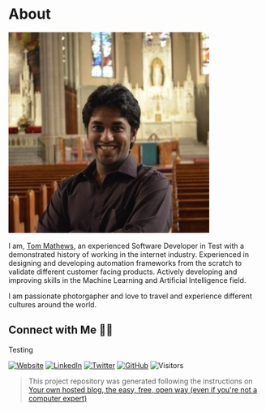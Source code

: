 # About

![Tom Mathews](images/Tom_Mathews_128x128.jpeg)

I am, [Tom Mathews](https://www.linkedin.com/in/mathews-tom/), an experienced Software Developer in Test with a demonstrated history of working in the internet industry. Experienced in designing and developing automation frameworks from the scratch to validate different customer facing products. Actively developing and improving skills in the Machine Learning and Artificial Intelligence field.

I am passionate photorgapher and love to travel and experience different cultures around the world.

## Connect with Me 🤝🏻

Testing

<a href="https://tommathews.mystrikingly.com/"><img alt="Website" src="https://img.shields.io/badge/Website-Tom%20Mathews-blue?style=flat&logo=google-chrome"></a> <a href="https://www.linkedin.com/in/mathews-tom/"><img alt="LinkedIn" src="https://img.shields.io/badge/LinkedIn-Tom%20Mathews-blue?style=flat&logo=linkedin"></a> <a href="https://twitter.com/tom_mathews"><img alt="Twitter" src="https://img.shields.io/badge/Twitter-Tom%20Mathews-blue?style=flat&logo=twitter"></a> <a href="https://github.com/Mathews-Tom"><img alt="GitHub" src="https://img.shields.io/badge/GitHub-Tom%20Mathews-blue?style=flat&logo=github"></a> <img alt="Visitors" src="https://visitor-badge-reloaded.herokuapp.com/badge?page_id=Artificial-Whiteboard">



> This project repository was generated following the instructions on [Your own hosted blog, the easy, free, open way (even if you're not a computer expert)](https://www.fast.ai/2020/01/16/fast_template/)


